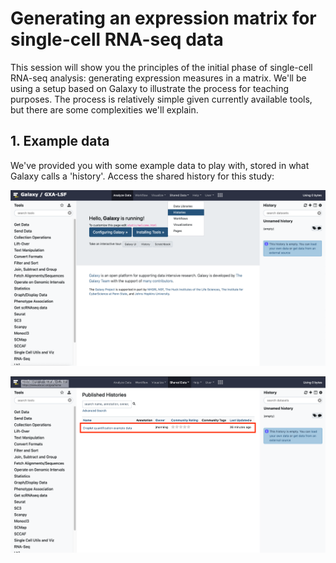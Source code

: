 # Generating an expression matrix for single-cell RNA-seq data

This session will show you the principles of the initial phase of single-cell RNA-seq analysis: generating expression measures in a matrix. We'll be using a setup based on Galaxy to illustrate the process for teaching purposes. The process is relatively simple given currently available tools, but there are some complexities we'll explain. 

## 1. Example data

We've provided you with some example data to play with, stored in what Galaxy calls a 'history'. Access the shared history for this study:

![Getting to the shared data](goto_histories.png)

 
![Select the specific history](specific_history.png)
